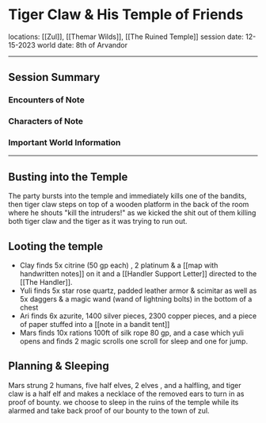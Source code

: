 # Tiger Claw & His Temple of Friends
locations: [[Zul]], [[Themar Wilds]], [[The Ruined Temple]]
session date: 12-15-2023
world date: 8th of Arvandor

----
## Session Summary
### Encounters of Note
### Characters of Note
### Important World Information

-----
## Busting into the Temple
The party bursts into the temple and immediately kills one of the bandits, then tiger claw steps on top of a wooden platform in the back of the room where he shouts "kill the intruders!" as we kicked the shit out of them killing both tiger claw and the tiger as it was trying to run out. 
## Looting the temple
- Clay finds 5x citrine (50 gp each) , 2 platinum & a [[map with handwritten notes]] on it and a [[Handler Support Letter]] directed to the [[The Handler]].
- Yuli finds 5x star rose quartz, padded leather armor & scimitar as well as 5x daggers & a magic wand (wand of lightning bolts) in the bottom of a chest 
- Ari finds 6x azurite, 1400 silver pieces, 2300 copper pieces, and a piece of paper stuffed into a  [[note in a bandit tent]]   
- Mars finds 10x rations 100ft of silk rope 80 gp, and a case which yuli opens and finds 2 magic scrolls one scroll for sleep and one for jump.
## Planning & Sleeping
Mars strung 2 humans, five half elves, 2 elves , and a halfling, and tiger claw is a half elf and makes a necklace of the removed ears to turn in as proof of bounty. we choose to sleep in the ruins of the temple while its alarmed and take back proof of our bounty to the town of zul.
